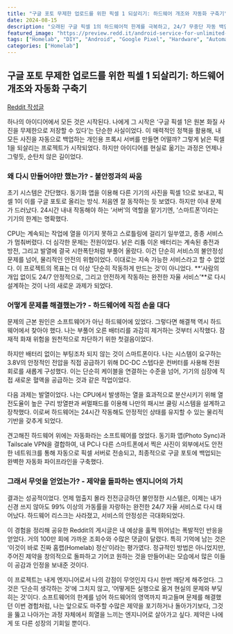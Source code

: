 ```yaml
---
title: "구글 포토 무제한 업로드를 위한 픽셀 1 되살리기: 하드웨어 개조와 자동화 구축기"
date: 2024-08-15
description: "오래된 구글 픽셀 1의 하드웨어적 한계를 극복하고, 24/7 무중단 자동 백업 서버로 재탄생시킨 과정을 기록합니다. 배터리 제거, 전원부 개조, 쿨링 시스템 설계 등 창의적인 문제 해결 과정을 공유합니다."
featured_image: "https://preview.redd.it/android-service-for-unlimited-google-photos-uploads-v0-5vwc4c29qxcf1.png?width=1080&crop=smart&auto=webp&s=57728f4ad0bc0166b23b77876993cb3390ef1c02"
tags: ["Homelab", "DIY", "Android", "Google Pixel", "Hardware", "Automation", "Backup", "Tailscale", "Engineering"]
categories: ["Homelab"]
---
```


## 구글 포토 무제한 업로드를 위한 픽셀 1 되살리기: 하드웨어 개조와 자동화 구축기

[Reddit 작성글](https://www.reddit.com/r/homelab/comments/1m04ix4/android_service_for_unlimited_google_photos/?utm_source=share&utm_medium=web3x&utm_name=web3xcss&utm_term=1&utm_content=share_button)

하나의 아이디어에서 모든 것은 시작된다. 나에게 그 시작은 ‘구글 픽셀 1은 원본 화질 사진을 무제한으로 저장할 수 있다’는 단순한 사실이었다. 이 매력적인 정책을 활용해, 내 모든 사진을 자동으로 백업하는 개인용 프록시 서버를 만들면 어떨까? 그렇게 낡은 픽셀 1을 되살리는 프로젝트가 시작되었다. 하지만 아이디어를 현실로 옮기는 과정은 언제나 그렇듯, 순탄치 않은 길이었다.

### 왜 다시 만들어야만 했는가? - 불안정과의 싸움

초기 시스템은 간단했다. 동기화 앱을 이용해 다른 기기의 사진을 픽셀 1으로 보내고, 픽셀 1이 이를 구글 포토로 올리는 방식. 처음엔 잘 동작하는 듯 보였다. 하지만 이내 문제가 드러났다. 24시간 내내 작동해야 하는 ‘서버’의 역할을 맡기기엔, ‘스마트폰’이라는 기기의 한계는 명확했다.

CPU는 계속되는 작업에 열을 이기지 못하고 스로틀링에 걸리기 일쑤였고, 종종 서비스가 멈춰버렸다. 더 심각한 문제는 전원이었다. 낡은 리튬 이온 배터리는 계속된 충전과 방전, 그리고 발열에 결국 시한폭탄처럼 부풀어 올랐다. 이건 단순히 서비스의 불안정성 문제를 넘어, 물리적인 안전의 위협이었다. 이대로는 지속 가능한 서비스라고 할 수 없었다. 이 프로젝트의 목표는 더 이상 ‘단순히 작동하게 만드는 것’이 아니었다. **‘사람의 개입 없이도 24/7 안정적으로, 그리고 안전하게 작동하는 완전한 자율 서비스’**로 다시 설계하는 것이 나의 새로운 과제가 되었다.

### 어떻게 문제를 해결했는가? - 하드웨어에 직접 손을 대다

문제의 근본 원인은 소프트웨어가 아닌 하드웨어에 있었다. 그렇다면 해결책 역시 하드웨어에서 찾아야 했다. 나는 부풀어 오른 배터리를 과감히 제거하는 것부터 시작했다. 잠재적 화재 위험을 원천적으로 차단하기 위한 첫걸음이었다.

하지만 배터리 없이는 부팅조차 되지 않는 것이 스마트폰이다. 나는 시스템이 요구하는 3.8V의 안정적인 전압을 직접 공급하기 위해 DC-DC 스텝다운 컨버터를 사용해 전원 회로를 새롭게 구성했다. 이는 단순히 케이블을 연결하는 수준을 넘어, 기기의 심장에 직접 새로운 혈액을 공급하는 것과 같은 작업이었다.

다음 과제는 발열이었다. 나는 CPU에서 발생하는 열을 효과적으로 분산시키기 위해 열전도율이 높은 구리 방열판과 써멀패드를 이용해 나만의 패시브 쿨링 시스템을 설계하고 장착했다. 이로써 하드웨어는 24시간 작동해도 안정적인 상태를 유지할 수 있는 물리적 기반을 갖추게 되었다.

견고해진 하드웨어 위에는 자동화라는 소프트웨어를 얹었다. 동기화 앱(Photo Sync)과 Tailscale VPN을 결합하여, 내 PC나 다른 스마트폰에서 찍은 사진이 외부에서도 안전한 네트워크를 통해 자동으로 픽셀 서버로 전송되고, 최종적으로 구글 포토에 백업되는 완벽한 자동화 파이프라인을 구축했다.

### 그래서 무엇을 얻었는가? - 제약을 돌파하는 엔지니어의 가치

결과는 성공적이었다. 언제 멈출지 몰라 전전긍긍하던 불안정한 시스템은, 이제는 내가 신경 쓰지 않아도 99% 이상의 가동률을 자랑하는 완전한 24/7 자율 서비스로 다시 태어났다. 하드웨어 리스크는 사라졌고, 서비스의 안정성은 극대화되었다.

이 경험을 정리해 공유한 Reddit의 게시글은 내 예상을 훌쩍 뛰어넘는 폭발적인 반응을 얻었다. 거의 100만 회에 가까운 조회수와 수많은 댓글이 달렸다. 특히 기억에 남는 것은 ‘이것이 바로 진짜 홈랩(Homelab) 정신’이라는 평가였다. 정규적인 방법은 아니었지만, 주어진 제약을 창의적으로 돌파하고 기어코 원하는 것을 만들어내는 모습에서 많은 이들이 공감과 인정을 보내준 것이다.

이 프로젝트는 내게 엔지니어로서 나의 강점이 무엇인지 다시 한번 깨닫게 해주었다. 그것은 ‘단순히 생각하는 것’에 그치지 않고, ‘어떻게든 실행으로 옮겨 현실의 문제와 부딪히는 것’이다. 소프트웨어의 한계를 넘어 하드웨어의 영역까지 파고들며 문제를 해결했던 이번 경험처럼, 나는 앞으로도 마주할 수많은 제약을 포기하거나 돌아가기보다, 그것을 뚫고 나아가는 과정 자체에서 희열을 느끼는 엔지니어로 살아가고 싶다. 제약은 나에게 또 다른 성장의 기회일 뿐이다.
